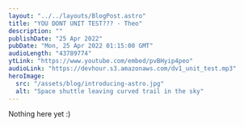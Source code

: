```yaml
---
layout: "../../layouts/BlogPost.astro"
title: "YOU DONT UNIT TEST??? - Theo"
description: ""
publishDate: "25 Apr 2022"
pubDate: "Mon, 25 Apr 2022 01:15:00 GMT"
audioLength: "43789774"
ytLink: "https://www.youtube.com/embed/pvBHyip4peo"
audioLink: "https://devhour.s3.amazonaws.com/dv1_unit_test.mp3"
heroImage:
  src: "/assets/blog/introducing-astro.jpg"
  alt: "Space shuttle leaving curved trail in the sky"
---
```


Nothing here yet :)